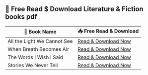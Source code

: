 ## 📖 Free Read $ Download Literature & Fiction books pdf
| 📖 Book Name | 📥 Free Read & Download |
|-------------|------------------------|
| All the Light We Cannot See | [Read & Download Now](https://lit2talks.com/all-the-light-we-cannot-see-179) |
| When Breath Becomes Air | [Read & Download Now](https://lit2talks.com/when-breath-becomes-air-183) |
| The Words I Wish I Said | [Read & Download Now](https://lit2talks.com/the-words-i-wish-i-said-176) |
| Stories We Never Tell | [Read & Download Now](https://lit2talks.com/stories-we-never-tell-167) |
